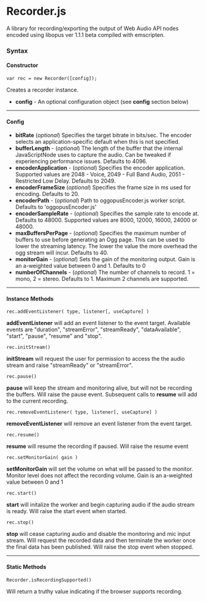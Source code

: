 # Recorder.js

A library for recording/exporting the output of Web Audio API nodes encoded using libopus ver 1.1.1 beta compiled with emscripten.

### Syntax
#### Constructor
    var rec = new Recorder([config]);

Creates a recorder instance.

- **config** - An optional configuration object (see **config** section below)


---------
#### Config

- **bitRate** (*optional*) Specifies the target bitrate in bits/sec. The encoder selects an application-specific default when this is not specified.
- **bufferLength** - (*optional*) The length of the buffer that the internal JavaScriptNode uses to capture the audio. Can be tweaked if experiencing performance issues. Defaults to 4096.
- **encoderApplication** - (*optional*) Specifies the encoder application. Supported values are 2048 - Voice, 2049 - Full Band Audio, 2051 - Restricted Low Delay. Defaults to 2049.
- **encoderFrameSize** (*optional*) Specifies the frame size in ms used for encoding. Defaults to 20.
- **encoderPath** - (*optional*) Path to oggopusEncoder.js worker script. Defaults to 'oggopusEncoder.js'
- **encoderSampleRate** - (*optional*) Specifies the sample rate to encode at. Defaults to 48000. Supported values are 8000, 12000, 16000, 24000 or 48000.
- **maxBuffersPerPage** - (*optional*) Specifies the maximum number of buffers to use before generating an Ogg page. This can be used to lower the streaming latency. The lower the value the more overhead the ogg stream will incur. Defaults to 40.
- **monitorGain** - (*optional*) Sets the gain of the monitoring output. Gain is an a-weighted value between 0 and 1. Defaults to 0
- **numberOfChannels** - (*optional*) The number of channels to record. 1 = mono, 2 = stereo. Defaults to 1. Maximum 2 channels are supported.


---------
#### Instance Methods

    rec.addEventListener( type, listener[, useCapture] )

**addEventListener** will add an event listener to the event target. Available events are "duration", "streamError", "streamReady", "dataAvailable", "start", "pause", "resume" and "stop".

    rec.initStream()

**initStream** will request the user for permission to access the the audio stream and raise "streamReady" or "streamError".

    rec.pause()

**pause** will keep the stream and monitoring alive, but will not be recording the buffers. Will raise the pause event. Subsequent calls to **resume** will add to the current recording.

    rec.removeEventListener( type, listener[, useCapture] )

**removeEventListener** will remove an event listener from the event target.

    rec.resume()

**resume** will resume the recording if paused. Will raise the resume event

    rec.setMonitorGain( gain )

**setMonitorGain** will set the volume on what will be passed to the monitor. Monitor level does not affect the recording volume. Gain is an a-weighted value between 0 and 1

    rec.start()

**start** will initalize the worker and begin capturing audio if the audio stream is ready. Will raise the start event when started.

    rec.stop()

**stop** will cease capturing audio and disable the monitoring and mic input stream. Will request the recorded data and then terminate the worker once the final data has been published. Will raise the stop event when stopped.


---------
#### Static Methods

    Recorder.isRecordingSupported()

Will return a truthy value indicating if the browser supports recording.
